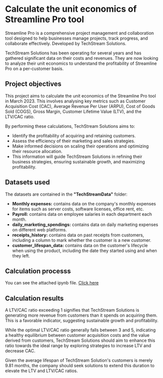 # Calculate the unit economics of Streamline Pro tool

Streamline Pro is a comprehensive project management and collaboration tool designed to help businesses manage projects, track progress, and collaborate effectively. Developed by TechStream Solutions.

TechStream Solutions has been operating for several years and has gathered significant data on their costs and revenues. They are now looking to analyze their unit economics to understand the profitability of Streamline Pro on a per-customer basis.

## Project objectives

This project aims to calculate the unit economics of the Streamline Pro tool in March 2023. This involves analysing key metrics such as Customer Acquisition Cost (CAC), Average Revenue Per User (ARPU), Cost of Goods Sold (COGS), Gross Margin, Customer Lifetime Value (LTV), and the LTV/CAC ratio.

By performing these calculations, TechStream Solutions aims to:

- Identify the profitability of acquiring and retaining customers.
- Assess the efficiency of their marketing and sales strategies.
- Make informed decisions on scaling their operations and optimizing their resource allocation.
- This information will guide TechStream Solutions in refining their business strategies, ensuring sustainable growth, and maximizing profitability.

## Datasets used

The datasets are contained in the **"TechStreamData"** folder:

- **Monthly expenses:** contains data on the company's monthly expenses for items such as server costs, software licenses, office rent, etc.
- **Payroll:** contains data on employee salaries in each department each month.
- **daily_marketing_spendings:** contains data on daily marketing expenses on different web platforms.
- **receipts_history:** contains data on past receipts from customers, including a column to mark whether the customer is a new customer.
- **customer_lifespan_data:** contains data on the customer's lifecycle when using the product, including the date they started using and when they left.

## Calculation processs

You can see the attached ipynb file. [Click here](https://github.com/phiphi522001/Calculate_unit_economics_of_StreamlinePro/blob/main/Phi_Data_driven_Unit_economics.ipynb)

## Calculation results

A LTV/CAC ratio exceeding 1 signifies that TechStream Solutions is generating more revenue from customers than it spends on acquiring them. This is a favorable indicator, suggesting sustainable growth and profitability.

While the optimal LTV/CAC ratio generally falls between 3 and 5, indicating a healthy equilibrium between customer acquisition costs and the value derived from customers, TechStream Solutions should aim to enhance this ratio towards the ideal range by exploring strategies to increase LTV and decrease CAC.

Given the average lifespan of TechStream Solution's customers is merely 9.81 months, the company should seek solutions to extend this duration to elevate the LTV and LTV/CAC ratios.
